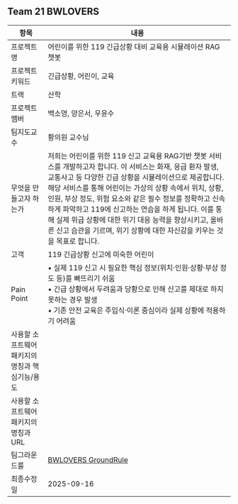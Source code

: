 ## Team 21  BWLOVERS
|항목|내용|
|---|---|
|프로젝트명|  어린이를 위한 119 긴급상황 대비 교육용 시뮬레이션 RAG 챗봇  |
|프로젝트 키워드| 긴급상황, 어린이, 교육   |
|트랙| 산학 |
|프로젝트 멤버| 백소영, 양은서, 우윤수 |
|팀지도교수| 황의원 교수님 |
|무엇을 만들고자 하는가| 저희는 어린이를 위한 119 신고 교육용 RAG기반 챗봇 서비스를 개발하고자 합니다. 이 서비스는 화재, 응급 환자 발생, 교통사고 등 다양한 긴급 상황을 시뮬레이션으로 제공합니다. 해당 서비스를 통해 어린이는 가상의 상황 속에서 위치, 상황, 인원, 부상 정도, 위험 요소와 같은 필수 정보를 정확하고 신속하게 파악하고 119에 신고하는 연습을 하게 됩니다. 이를 통해 실제 위급 상황에 대한 위기 대응 능력을 향상시키고, 올바른 신고 습관을 기르며, 위기 상황에 대한 자신감을 키우는 것을 목표로 합니다. |
|고객|  119 긴급상황 신고에 미숙한 어린이   |
|Pain Point| • 실제 119 신고 시 필요한 핵심 정보(위치·인원·상황·부상 정도 등)를 빠뜨리기 쉬움 <br>• 긴급 상황에서 두려움과 당황으로 인해 신고를 제대로 하지 못하는 경우 발생<br>• 기존 안전 교육은 주입식·이론 중심이라 실제 상황에 적용하기 어려움 |
|사용할 소프트웨어 패키지의 명칭과 핵심기능/용도|   |
|사용할 소프트웨어 패키지의 명칭과 URL | |
|팀그라운드룰| [BWLOVERS GroundRule](https://github.com/BWLOVERS/docs/blob/main/GroundRule.md) |
|최종수정일| 2025-09-16 |
